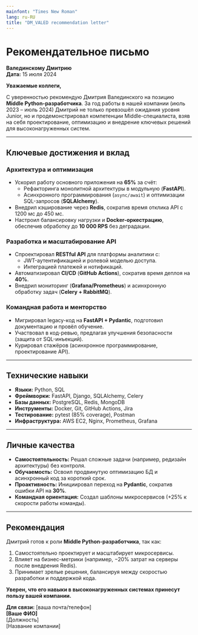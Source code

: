 ```yaml
---
mainfont: "Times New Roman"
lang: ru-RU
title: "DM_VALED recommendation letter"
---
```


# Рекомендательное письмо  
**Валединскому Дмитрию**  
**Дата:** 15 июля 2024  

**Уважаемые коллеги,**  

С уверенностью рекомендую Дмитрия Валединского на позицию **Middle Python-разработчика**. 
За год работы в нашей компании (июль 2023 – июль 2024) Дмитрий не только превзошёл ожидания уровня Junior, 
но и продемонстрировал компетенции Middle-специалиста, взяв на себя проектирование,
оптимизацию и внедрение ключевых решений для высоконагруженных систем.  

---

## Ключевые достижения и вклад  

### Архитектура и оптимизация  
- Ускорил работу основного приложения на **65%** за счёт:  
  - Рефакторинга монолитной архитектуры в модульную (**FastAPI**).  
  - Асинхронного программирования (`async/await`) и оптимизации SQL-запросов (**SQLAlchemy**).  
- Внедрил кэширование через **Redis**, сократив время отклика API с 1200 мс до 450 мс.  
- Настроил балансировку нагрузки и **Docker-оркестрацию**, обеспечив обработку до **10 000 RPS** без деградации.  

### Разработка и масштабирование API  
- Спроектировал **RESTful API** для платформы аналитики с:  
  - JWT-аутентификацией и ролевой моделью доступа.  
  - Интеграцией платежей и нотификаций.  
- Автоматизировал **CI/CD** (**GitHub Actions**), сократив время деплоя на **40%**.  
- Внедрил мониторинг (**Grafana/Prometheus**) и асинхронную обработку задач (**Celery + RabbitMQ**).  

### Командная работа и менторство  
- Мигрировал legacy-код на **FastAPI + Pydantic**, подготовил документацию и провёл обучение.  
- Участвовал в код-ревью, предлагая улучшения безопасности (защита от SQL-инъекций).  
- Курировал стажёров (асинхронное программирование, проектирование API).  

---

## Технические навыки  
- **Языки:** Python, SQL  
- **Фреймворки:** FastAPI, Django, SQLAlchemy, Celery  
- **Базы данных:** PostgreSQL, Redis, MongoDB  
- **Инструменты:** Docker, Git, GitHub Actions, Jira  
- **Тестирование:** pytest (85% coverage), Postman  
- **Инфраструктура:** AWS EC2, Nginx, Prometheus, Grafana  

---

## Личные качества  
- **Самостоятельность:** Решал сложные задачи (например, редизайн архитектуры) без контроля.  
- **Обучаемость:** Освоил продвинутую оптимизацию БД и асинхронный код за короткий срок.  
- **Проактивность:** Инициировал переход на **Pydantic**, сократив ошибки API на **30%**.  
- **Командная ориентация:** Создал шаблоны микросервисов (+25% к скорости работы команды).  

---

## Рекомендация  
Дмитрий готов к роли **Middle Python-разработчика**, так как:  
1. Самостоятельно проектирует и масштабирует микросервисы.  
2. Влияет на бизнес-метрики (например, −20% затрат на серверы после внедрения Redis).  
3. Принимает зрелые решения, балансируя между скоростью разработки и поддержкой кода.  

**Уверен, что его навыки в высоконагруженных системах принесут пользу вашей компании.**  

**Для связи:** [ваша почта/телефон]  
**[Ваше ФИО]**  
[Должность]  
[Название компании]  